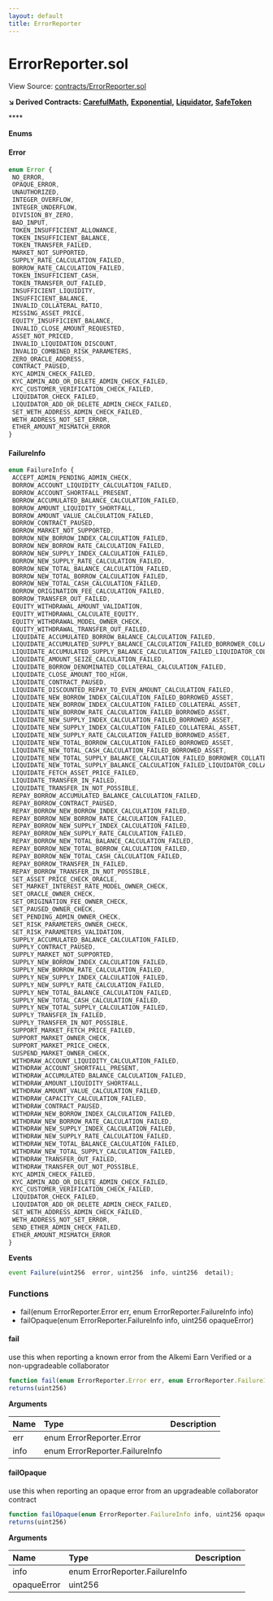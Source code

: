 ```yaml
---
layout: default
title: ErrorReporter
---
```


# ErrorReporter.sol

View Source: [contracts/ErrorReporter.sol](https://github.com/AlkemiNetwork/alkemi-earn-contracts/tree/ae6d5c01ff8b3810c4005457ac7ce441ab1c7ec5/contracts/ErrorReporter.sol)

**↘ Derived Contracts:** [**CarefulMath**](carefulmath.md)**,** [**Exponential**](exponential.md)**,** [**Liquidator**](liquidator.md)**,** [**SafeToken**](safetoken.md)

\*\*\*\*

**Enums**

#### Error

```javascript
enum Error {
 NO_ERROR,
 OPAQUE_ERROR,
 UNAUTHORIZED,
 INTEGER_OVERFLOW,
 INTEGER_UNDERFLOW,
 DIVISION_BY_ZERO,
 BAD_INPUT,
 TOKEN_INSUFFICIENT_ALLOWANCE,
 TOKEN_INSUFFICIENT_BALANCE,
 TOKEN_TRANSFER_FAILED,
 MARKET_NOT_SUPPORTED,
 SUPPLY_RATE_CALCULATION_FAILED,
 BORROW_RATE_CALCULATION_FAILED,
 TOKEN_INSUFFICIENT_CASH,
 TOKEN_TRANSFER_OUT_FAILED,
 INSUFFICIENT_LIQUIDITY,
 INSUFFICIENT_BALANCE,
 INVALID_COLLATERAL_RATIO,
 MISSING_ASSET_PRICE,
 EQUITY_INSUFFICIENT_BALANCE,
 INVALID_CLOSE_AMOUNT_REQUESTED,
 ASSET_NOT_PRICED,
 INVALID_LIQUIDATION_DISCOUNT,
 INVALID_COMBINED_RISK_PARAMETERS,
 ZERO_ORACLE_ADDRESS,
 CONTRACT_PAUSED,
 KYC_ADMIN_CHECK_FAILED,
 KYC_ADMIN_ADD_OR_DELETE_ADMIN_CHECK_FAILED,
 KYC_CUSTOMER_VERIFICATION_CHECK_FAILED,
 LIQUIDATOR_CHECK_FAILED,
 LIQUIDATOR_ADD_OR_DELETE_ADMIN_CHECK_FAILED,
 SET_WETH_ADDRESS_ADMIN_CHECK_FAILED,
 WETH_ADDRESS_NOT_SET_ERROR,
 ETHER_AMOUNT_MISMATCH_ERROR
}
```

#### FailureInfo

```javascript
enum FailureInfo {
 ACCEPT_ADMIN_PENDING_ADMIN_CHECK,
 BORROW_ACCOUNT_LIQUIDITY_CALCULATION_FAILED,
 BORROW_ACCOUNT_SHORTFALL_PRESENT,
 BORROW_ACCUMULATED_BALANCE_CALCULATION_FAILED,
 BORROW_AMOUNT_LIQUIDITY_SHORTFALL,
 BORROW_AMOUNT_VALUE_CALCULATION_FAILED,
 BORROW_CONTRACT_PAUSED,
 BORROW_MARKET_NOT_SUPPORTED,
 BORROW_NEW_BORROW_INDEX_CALCULATION_FAILED,
 BORROW_NEW_BORROW_RATE_CALCULATION_FAILED,
 BORROW_NEW_SUPPLY_INDEX_CALCULATION_FAILED,
 BORROW_NEW_SUPPLY_RATE_CALCULATION_FAILED,
 BORROW_NEW_TOTAL_BALANCE_CALCULATION_FAILED,
 BORROW_NEW_TOTAL_BORROW_CALCULATION_FAILED,
 BORROW_NEW_TOTAL_CASH_CALCULATION_FAILED,
 BORROW_ORIGINATION_FEE_CALCULATION_FAILED,
 BORROW_TRANSFER_OUT_FAILED,
 EQUITY_WITHDRAWAL_AMOUNT_VALIDATION,
 EQUITY_WITHDRAWAL_CALCULATE_EQUITY,
 EQUITY_WITHDRAWAL_MODEL_OWNER_CHECK,
 EQUITY_WITHDRAWAL_TRANSFER_OUT_FAILED,
 LIQUIDATE_ACCUMULATED_BORROW_BALANCE_CALCULATION_FAILED,
 LIQUIDATE_ACCUMULATED_SUPPLY_BALANCE_CALCULATION_FAILED_BORROWER_COLLATERAL_ASSET,
 LIQUIDATE_ACCUMULATED_SUPPLY_BALANCE_CALCULATION_FAILED_LIQUIDATOR_COLLATERAL_ASSET,
 LIQUIDATE_AMOUNT_SEIZE_CALCULATION_FAILED,
 LIQUIDATE_BORROW_DENOMINATED_COLLATERAL_CALCULATION_FAILED,
 LIQUIDATE_CLOSE_AMOUNT_TOO_HIGH,
 LIQUIDATE_CONTRACT_PAUSED,
 LIQUIDATE_DISCOUNTED_REPAY_TO_EVEN_AMOUNT_CALCULATION_FAILED,
 LIQUIDATE_NEW_BORROW_INDEX_CALCULATION_FAILED_BORROWED_ASSET,
 LIQUIDATE_NEW_BORROW_INDEX_CALCULATION_FAILED_COLLATERAL_ASSET,
 LIQUIDATE_NEW_BORROW_RATE_CALCULATION_FAILED_BORROWED_ASSET,
 LIQUIDATE_NEW_SUPPLY_INDEX_CALCULATION_FAILED_BORROWED_ASSET,
 LIQUIDATE_NEW_SUPPLY_INDEX_CALCULATION_FAILED_COLLATERAL_ASSET,
 LIQUIDATE_NEW_SUPPLY_RATE_CALCULATION_FAILED_BORROWED_ASSET,
 LIQUIDATE_NEW_TOTAL_BORROW_CALCULATION_FAILED_BORROWED_ASSET,
 LIQUIDATE_NEW_TOTAL_CASH_CALCULATION_FAILED_BORROWED_ASSET,
 LIQUIDATE_NEW_TOTAL_SUPPLY_BALANCE_CALCULATION_FAILED_BORROWER_COLLATERAL_ASSET,
 LIQUIDATE_NEW_TOTAL_SUPPLY_BALANCE_CALCULATION_FAILED_LIQUIDATOR_COLLATERAL_ASSET,
 LIQUIDATE_FETCH_ASSET_PRICE_FAILED,
 LIQUIDATE_TRANSFER_IN_FAILED,
 LIQUIDATE_TRANSFER_IN_NOT_POSSIBLE,
 REPAY_BORROW_ACCUMULATED_BALANCE_CALCULATION_FAILED,
 REPAY_BORROW_CONTRACT_PAUSED,
 REPAY_BORROW_NEW_BORROW_INDEX_CALCULATION_FAILED,
 REPAY_BORROW_NEW_BORROW_RATE_CALCULATION_FAILED,
 REPAY_BORROW_NEW_SUPPLY_INDEX_CALCULATION_FAILED,
 REPAY_BORROW_NEW_SUPPLY_RATE_CALCULATION_FAILED,
 REPAY_BORROW_NEW_TOTAL_BALANCE_CALCULATION_FAILED,
 REPAY_BORROW_NEW_TOTAL_BORROW_CALCULATION_FAILED,
 REPAY_BORROW_NEW_TOTAL_CASH_CALCULATION_FAILED,
 REPAY_BORROW_TRANSFER_IN_FAILED,
 REPAY_BORROW_TRANSFER_IN_NOT_POSSIBLE,
 SET_ASSET_PRICE_CHECK_ORACLE,
 SET_MARKET_INTEREST_RATE_MODEL_OWNER_CHECK,
 SET_ORACLE_OWNER_CHECK,
 SET_ORIGINATION_FEE_OWNER_CHECK,
 SET_PAUSED_OWNER_CHECK,
 SET_PENDING_ADMIN_OWNER_CHECK,
 SET_RISK_PARAMETERS_OWNER_CHECK,
 SET_RISK_PARAMETERS_VALIDATION,
 SUPPLY_ACCUMULATED_BALANCE_CALCULATION_FAILED,
 SUPPLY_CONTRACT_PAUSED,
 SUPPLY_MARKET_NOT_SUPPORTED,
 SUPPLY_NEW_BORROW_INDEX_CALCULATION_FAILED,
 SUPPLY_NEW_BORROW_RATE_CALCULATION_FAILED,
 SUPPLY_NEW_SUPPLY_INDEX_CALCULATION_FAILED,
 SUPPLY_NEW_SUPPLY_RATE_CALCULATION_FAILED,
 SUPPLY_NEW_TOTAL_BALANCE_CALCULATION_FAILED,
 SUPPLY_NEW_TOTAL_CASH_CALCULATION_FAILED,
 SUPPLY_NEW_TOTAL_SUPPLY_CALCULATION_FAILED,
 SUPPLY_TRANSFER_IN_FAILED,
 SUPPLY_TRANSFER_IN_NOT_POSSIBLE,
 SUPPORT_MARKET_FETCH_PRICE_FAILED,
 SUPPORT_MARKET_OWNER_CHECK,
 SUPPORT_MARKET_PRICE_CHECK,
 SUSPEND_MARKET_OWNER_CHECK,
 WITHDRAW_ACCOUNT_LIQUIDITY_CALCULATION_FAILED,
 WITHDRAW_ACCOUNT_SHORTFALL_PRESENT,
 WITHDRAW_ACCUMULATED_BALANCE_CALCULATION_FAILED,
 WITHDRAW_AMOUNT_LIQUIDITY_SHORTFALL,
 WITHDRAW_AMOUNT_VALUE_CALCULATION_FAILED,
 WITHDRAW_CAPACITY_CALCULATION_FAILED,
 WITHDRAW_CONTRACT_PAUSED,
 WITHDRAW_NEW_BORROW_INDEX_CALCULATION_FAILED,
 WITHDRAW_NEW_BORROW_RATE_CALCULATION_FAILED,
 WITHDRAW_NEW_SUPPLY_INDEX_CALCULATION_FAILED,
 WITHDRAW_NEW_SUPPLY_RATE_CALCULATION_FAILED,
 WITHDRAW_NEW_TOTAL_BALANCE_CALCULATION_FAILED,
 WITHDRAW_NEW_TOTAL_SUPPLY_CALCULATION_FAILED,
 WITHDRAW_TRANSFER_OUT_FAILED,
 WITHDRAW_TRANSFER_OUT_NOT_POSSIBLE,
 KYC_ADMIN_CHECK_FAILED,
 KYC_ADMIN_ADD_OR_DELETE_ADMIN_CHECK_FAILED,
 KYC_CUSTOMER_VERIFICATION_CHECK_FAILED,
 LIQUIDATOR_CHECK_FAILED,
 LIQUIDATOR_ADD_OR_DELETE_ADMIN_CHECK_FAILED,
 SET_WETH_ADDRESS_ADMIN_CHECK_FAILED,
 WETH_ADDRESS_NOT_SET_ERROR,
 SEND_ETHER_ADMIN_CHECK_FAILED,
 ETHER_AMOUNT_MISMATCH_ERROR
}
```

**Events**

```javascript
event Failure(uint256  error, uint256  info, uint256  detail);
```

### Functions

* fail\(enum ErrorReporter.Error err, enum ErrorReporter.FailureInfo info\)
* failOpaque\(enum ErrorReporter.FailureInfo info, uint256 opaqueError\)

#### fail

use this when reporting a known error from the Alkemi Earn Verified or a non-upgradeable collaborator

```javascript
function fail(enum ErrorReporter.Error err, enum ErrorReporter.FailureInfo info) internal nonpayable
returns(uint256)
```

**Arguments**

| Name | Type | Description |
| :--- | :--- | :--- |
| err | enum ErrorReporter.Error |  |
| info | enum ErrorReporter.FailureInfo |  |

#### failOpaque

use this when reporting an opaque error from an upgradeable collaborator contract

```javascript
function failOpaque(enum ErrorReporter.FailureInfo info, uint256 opaqueError) internal nonpayable
returns(uint256)
```

**Arguments**

| Name | Type | Description |
| :--- | :--- | :--- |
| info | enum ErrorReporter.FailureInfo |  |
| opaqueError | uint256 |  |

|  |
| :--- |


